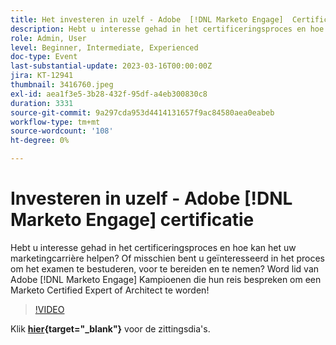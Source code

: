 ```yaml
---
title: Het investeren in uzelf - Adobe  [!DNL Marketo Engage]  Certificatie
description: Hebt u interesse gehad in het certificeringsproces en hoe kan het uw marketingcarrière helpen? Of misschien bent u geïnteresseerd in het proces om het examen te bestuderen, voor te bereiden en te nemen? Word Adobe  [!DNL Marketo Engage]  Champions aangezien zij hun reis bespreken om een Marketo Verklaarde Deskundige of Architect te worden!
role: Admin, User
level: Beginner, Intermediate, Experienced
doc-type: Event
last-substantial-update: 2023-03-16T00:00:00Z
jira: KT-12941
thumbnail: 3416760.jpeg
exl-id: aea1f3e5-3b28-432f-95df-a4eb300830c8
duration: 3331
source-git-commit: 9a297cda953d4414131657f9ac84580aea0eabeb
workflow-type: tm+mt
source-wordcount: '108'
ht-degree: 0%

---
```


# Investeren in uzelf - Adobe [!DNL Marketo Engage] certificatie

Hebt u interesse gehad in het certificeringsproces en hoe kan het uw marketingcarrière helpen? Of misschien bent u geïnteresseerd in het proces om het examen te bestuderen, voor te bereiden en te nemen? Word lid van Adobe [!DNL Marketo Engage] Kampioenen die hun reis bespreken om een Marketo Certified Expert of Architect te worden!

>[!VIDEO](https://video.tv.adobe.com/v/3416760/?quality=12&learn=on)

Klik **[hier](assets/certification.pdf){target="_blank"}** voor de zittingsdia&#39;s.
